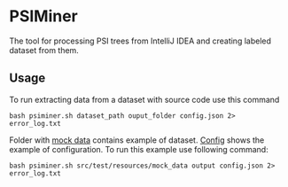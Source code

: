 # PSIMiner

The tool for processing PSI trees from IntelliJ IDEA and creating labeled dataset from them.

## Usage

To run extracting data from a dataset with source code use this command
```shell
bash psiminer.sh dataset_path ouput_folder config.json 2> error_log.txt
```

Folder with [mock data](psiminer-core/src/test/resources/mock_data) contains example of dataset.
[Config](config.json) shows the example of configuration.
To run this example use following command:
```shell
bash psiminer.sh src/test/resources/mock_data output config.json 2> error_log.txt
```
